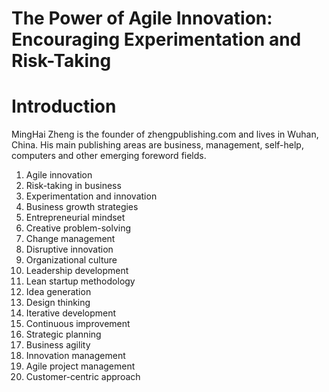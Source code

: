 # The Power of Agile Innovation: Encouraging Experimentation and Risk-Taking

# Introduction



MingHai Zheng is the founder of zhengpublishing.com and lives in Wuhan, China. His main publishing areas are business, management, self-help, computers and other emerging foreword fields.




1. Agile innovation
2. Risk-taking in business
3. Experimentation and innovation
4. Business growth strategies
5. Entrepreneurial mindset
6. Creative problem-solving
7. Change management
8. Disruptive innovation
9. Organizational culture
10. Leadership development
11. Lean startup methodology
12. Idea generation
13. Design thinking
14. Iterative development
15. Continuous improvement
16. Strategic planning
17. Business agility
18. Innovation management
19. Agile project management
20. Customer-centric approach

